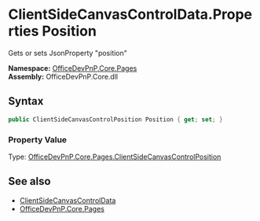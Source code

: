 # ClientSideCanvasControlData.Properties Position
 Gets or sets JsonProperty "position"   

**Namespace:** [OfficeDevPnP.Core.Pages](OfficeDevPnP.Core.Pages.md)  
**Assembly:** OfficeDevPnP.Core.dll  
## Syntax
```C#
public ClientSideCanvasControlPosition Position { get; set; }
```

### Property Value
Type: [OfficeDevPnP.Core.Pages.ClientSideCanvasControlPosition](OfficeDevPnP.Core.Pages.ClientSideCanvasControlPosition.md)  

## See also
- [ClientSideCanvasControlData](OfficeDevPnP.Core.Pages.ClientSideCanvasControlData.md) 
- [OfficeDevPnP.Core.Pages](OfficeDevPnP.Core.Pages.md) 
